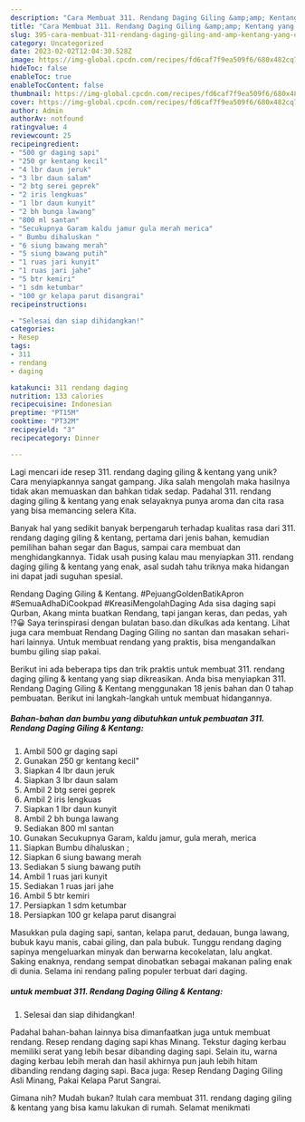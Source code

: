 ```yaml
---
description: "Cara Membuat 311. Rendang Daging Giling &amp;amp; Kentang yang Enak"
title: "Cara Membuat 311. Rendang Daging Giling &amp;amp; Kentang yang Enak"
slug: 395-cara-membuat-311-rendang-daging-giling-and-amp-kentang-yang-enak
category: Uncategorized
date: 2023-02-02T12:04:30.528Z
image: https://img-global.cpcdn.com/recipes/fd6caf7f9ea509f6/680x482cq70/311-rendang-daging-giling-kentang-foto-resep-utama.jpg
hideToc: false
enableToc: true
enableTocContent: false
thumbnail: https://img-global.cpcdn.com/recipes/fd6caf7f9ea509f6/680x482cq70/311-rendang-daging-giling-kentang-foto-resep-utama.jpg
cover: https://img-global.cpcdn.com/recipes/fd6caf7f9ea509f6/680x482cq70/311-rendang-daging-giling-kentang-foto-resep-utama.jpg
author: Admin
authorAv: notfound
ratingvalue: 4
reviewcount: 25
recipeingredient:
- "500 gr daging sapi"
- "250 gr kentang kecil"
- "4 lbr daun jeruk"
- "3 lbr daun salam"
- "2 btg serei geprek"
- "2 iris lengkuas"
- "1 lbr daun kunyit"
- "2 bh bunga lawang"
- "800 ml santan"
- "Secukupnya Garam kaldu jamur gula merah merica"
- " Bumbu dihaluskan "
- "6 siung bawang merah"
- "5 siung bawang putih"
- "1 ruas jari kunyit"
- "1 ruas jari jahe"
- "5 btr kemiri"
- "1 sdm ketumbar"
- "100 gr kelapa parut disangrai"
recipeinstructions:

- "Selesai dan siap dihidangkan!"
categories:
- Resep
tags:
- 311
- rendang
- daging

katakunci: 311 rendang daging 
nutrition: 133 calories
recipecuisine: Indonesian
preptime: "PT15M"
cooktime: "PT32M"
recipeyield: "3"
recipecategory: Dinner

---
```





Lagi mencari ide resep 311. rendang daging giling &amp; kentang yang unik? Cara menyiapkannya sangat gampang. Jika salah mengolah maka hasilnya tidak akan memuaskan dan bahkan tidak sedap. Padahal 311. rendang daging giling &amp; kentang yang enak selayaknya punya aroma dan cita rasa yang bisa memancing selera Kita.





Banyak hal yang sedikit banyak berpengaruh terhadap kualitas rasa dari 311. rendang daging giling &amp; kentang, pertama dari jenis bahan, kemudian pemilihan bahan segar dan Bagus, sampai cara membuat dan menghidangkannya. Tidak usah pusing kalau mau menyiapkan 311. rendang daging giling &amp; kentang yang enak,      asal sudah tahu triknya maka hidangan ini dapat jadi suguhan spesial.














Rendang Daging Giling &amp; Kentang. #PejuangGoldenBatikApron #SemuaAdhaDiCookpad #KreasiMengolahDaging Ada sisa daging sapi Qurban, Akang minta buatkan Rendang, tapi jangan keras, dan pedas, yah !?😀 Saya terinspirasi dengan bulatan baso.dan dikulkas ada kentang. Lihat juga cara membuat Rendang Daging Giling no santan dan masakan sehari-hari lainnya. Untuk membuat rendang yang praktis, bisa mengandalkan bumbu giling siap pakai.






Berikut ini ada beberapa tips dan trik praktis untuk membuat 311. rendang daging giling &amp; kentang yang siap dikreasikan. Anda bisa menyiapkan 311. Rendang Daging Giling &amp; Kentang menggunakan 18 jenis bahan dan 0 tahap pembuatan. Berikut ini langkah-langkah untuk membuat hidangannya.

<!--inarticleads1-->

##### Bahan-bahan dan bumbu yang dibutuhkan untuk pembuatan 311. Rendang Daging Giling &amp; Kentang:

1. Ambil 500 gr daging sapi
1. Gunakan 250 gr kentang kecil&#34;
1. Siapkan 4 lbr daun jeruk
1. Siapkan 3 lbr daun salam
1. Ambil 2 btg serei geprek
1. Ambil 2 iris lengkuas
1. Siapkan 1 lbr daun kunyit
1. Ambil 2 bh bunga lawang
1. Sediakan 800 ml santan
1. Gunakan Secukupnya Garam, kaldu jamur, gula merah, merica
1. Siapkan  Bumbu dihaluskan ;
1. Siapkan 6 siung bawang merah
1. Sediakan 5 siung bawang putih
1. Ambil 1 ruas jari kunyit
1. Sediakan 1 ruas jari jahe
1. Ambil 5 btr kemiri
1. Persiapkan 1 sdm ketumbar
1. Persiapkan 100 gr kelapa parut disangrai


Masukkan pula daging sapi, santan, kelapa parut, dedauan, bunga lawang, bubuk kayu manis, cabai giling, dan pala bubuk. Tunggu rendang daging sapinya mengeluarkan minyak dan berwarna kecokelatan, lalu angkat. Saking enaknya, rendang sempat dinobatkan sebagai makanan paling enak di dunia. Selama ini rendang paling populer terbuat dari daging. 

<!--inarticleads2-->

#####  untuk membuat 311. Rendang Daging Giling &amp; Kentang:


1. Selesai dan siap dihidangkan!

Padahal bahan-bahan lainnya bisa dimanfaatkan juga untuk membuat rendang. Resep rendang daging sapi khas Minang. Tekstur daging kerbau memiliki serat yang lebih besar dibanding daging sapi. Selain itu, warna daging kerbau lebih merah dan hasil akhirnya pun jauh lebih hitam dibanding rendang daging sapi. Baca juga: Resep Rendang Daging Giling Asli Minang, Pakai Kelapa Parut Sangrai. 

Gimana nih? Mudah bukan? Itulah cara membuat 311. rendang daging giling &amp; kentang yang bisa kamu lakukan di rumah. Selamat menikmati
